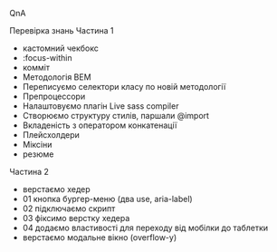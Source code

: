 QnA

Перевірка знань Частина 1

- кастомний чекбокс
- :focus-within
- комміт
- Методологія ВЕМ
- Переписуємо селектори класу по новій методології
- Препроцессори
- Налаштовуємо плагін Live sass compiler
- Створюємо структуру стилів, паршали @import
- Вкладеність з оператором конкатенації
- Плейсхолдери
- Міксіни
- резюме

Частина 2

- верстаємо хедер
- 01 кнопка бургер-меню (два use, aria-label)
- 02 підключаємо скрипт
- 03 фіксимо верстку хедера
- 04 додаємо властивості для переходу від мобілки до таблетки
- верстаємо модальне вікно (overflow-y)
